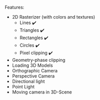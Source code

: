 Features:
- 2D Rasterizer (with colors and textures)
  - Lines ✔️
  - Triangles ✔️
  - Rectangles ✔️
  - Circles ✔️
  - Pixel clipping ✔️
- Geometry-phase clipping
- Loading 3D Models
- Orthographic Camera
- Perspective Camera
- Directional light
- Point Light
- Moving camera in 3D-Scene
